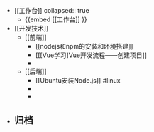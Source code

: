 - [[工作台]] 
  collapsed:: true
	- {{embed [[工作台]] }}
- [[开发技术]]
	- [[前端]]
		- [[nodejs和npm的安装和环境搭建]]
		- [[[Vue学习]Vue开发流程——创建项目]]
		-
	- [[后端]]
		- [[Ubuntu安装Node.js]] #linux
		-
		-
- 归档
	-